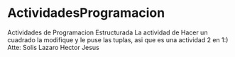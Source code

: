 # ActividadesProgramacion
Actividades de Programacion Estructurada 
La actividad de Hacer un cuadrado la modifique y le puse las tuplas, asi que es una actividad 2 en 1:)
Atte: Solis Lazaro Hector Jesus
